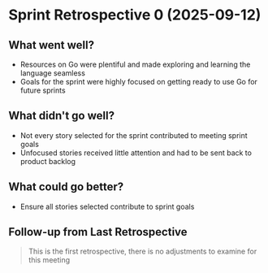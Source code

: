 # Sprint Retrospective 0 (2025-09-12)

## What went well?
<!-- Bullets on anything that went well during this sprint -->

- Resources on Go were plentiful and made exploring and learning the language seamless
- Goals for the sprint were highly focused on getting ready to use Go for future sprints

## What didn't go well?
<!-- Bullets on anything that did not go exactly as planned this sprint -->

- Not every story selected for the sprint contributed to meeting sprint goals
- Unfocused stories received little attention and had to be sent back to product backlog

## What could go better?
<!-- Bullets on anything that could be improved for future sprints -->

- Ensure all stories selected contribute to sprint goals

## Follow-up from Last Retrospective

<!-- Check status of action items from previous ceremonies -->
<!-- Check status of adjustments made from last sprint -->
> This is the first retrospective, there is no adjustments to examine for this meeting
